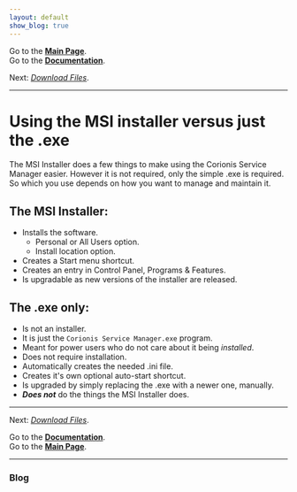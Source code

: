 ```yaml
---
layout: default
show_blog: true
---
```

Go to the [**Main Page**](index).<br/>
Go to the [**Documentation**](help).

Next: *[Download Files](downloads)*.

---

# Using the MSI installer versus just the .exe
The MSI Installer does a few things to make using the Corionis Service Manager easier. However it is not required, only
the simple .exe is required. So which you use depends on how you want to manage and maintain it.

## The MSI Installer:
 * Installs the software.
   - Personal or All Users option.
   - Install location option.
 * Creates a Start menu shortcut.
 * Creates an entry in Control Panel, Programs & Features.
 * Is upgradable as new versions of the installer are released.

## The .exe only:
 * Is not an installer.
 * It is just the <code>Corionis Service Manager.exe</code> program.
 * Meant for power users who do not care about it being *installed*.
 * Does not require installation.
 * Automatically creates the needed .ini file.
 * Creates it's own optional auto-start shortcut.
 * Is upgraded by simply replacing the .exe with a newer one, manually.
 * _**Does not**_ do the things the MSI Installer does.
 
---

Next: *[Download Files](downloads)*.

Go to the [**Documentation**](help).<br/>
Go to the [**Main Page**](index).

---

### Blog
